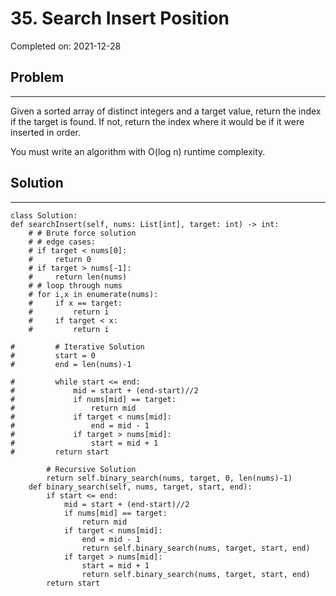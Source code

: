 # 35. Search Insert Position

Completed on: 2021-12-28

## Problem 
- - -
Given a sorted array of distinct integers and a target value, return the index if the target is found. If not, return the index where it would be if it were inserted in order.

You must write an algorithm with O(log n) runtime complexity.

## Solution
- - - 

    class Solution:
    def searchInsert(self, nums: List[int], target: int) -> int:
        # # Brute force solution
        # # edge cases: 
        # if target < nums[0]:
        #     return 0
        # if target > nums[-1]:
        #     return len(nums)
        # # loop through nums
        # for i,x in enumerate(nums):
        #     if x == target:
        #         return i
        #     if target < x:
        #         return i 
            
    #         # Iterative Solution
    #         start = 0
    #         end = len(nums)-1
            
    #         while start <= end:
    #             mid = start + (end-start)//2
    #             if nums[mid] == target:
    #                 return mid
    #             if target < nums[mid]:
    #                 end = mid - 1
    #             if target > nums[mid]:
    #                 start = mid + 1
    #         return start 
                    
            # Recursive Solution
            return self.binary_search(nums, target, 0, len(nums)-1)
        def binary_search(self, nums, target, start, end):
            if start <= end:
                mid = start + (end-start)//2
                if nums[mid] == target:
                    return mid
                if target < nums[mid]:
                    end = mid - 1
                    return self.binary_search(nums, target, start, end)
                if target > nums[mid]:
                    start = mid + 1
                    return self.binary_search(nums, target, start, end)
            return start


